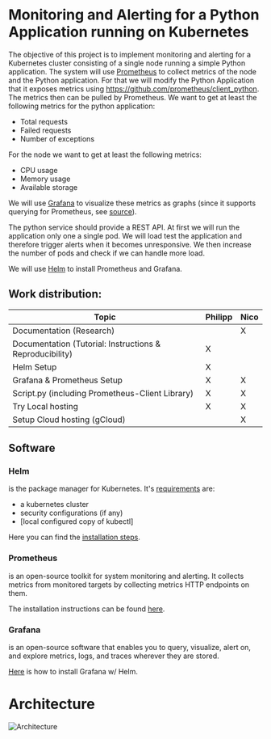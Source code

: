 # Monitoring and Alerting for a Python Application running on Kubernetes

The objective of this project is to implement monitoring and alerting for a Kubernetes cluster consisting of a single node running a simple Python application. The system will use [Prometheus](https://prometheus.io/docs/introduction/overview/) to collect metrics of the node and the Python application. For that we will modify the Python Application that it exposes metrics using https://github.com/prometheus/client_python. The metrics then can be pulled by Prometheus. We want to get at least the following metrics for the python application:
 - Total requests
 - Failed requests
 - Number of exceptions

For the node we want to get at least the following metrics:
 - CPU usage
 - Memory usage
 - Available storage

We will use [Grafana](https://grafana.com/docs/grafana/latest/introduction/) to visualize these metrics as graphs (since it supports querying for Prometheus, see [source](https://prometheus.io/docs/visualization/grafana/)).

The python service should provide a REST API. At first we will run the application only one a single pod. We will load test the application and therefore trigger alerts when it becomes unresponsive. We then increase the number of pods and check if we can handle more load.

We will use [Helm](https://helm.sh/docs/) to install Prometheus and Grafana.

## Work distribution:
| Topic        | Philipp   | Nico       |
|--------------|-----------|------------|
| Documentation (Research) |      |   X   |
| Documentation (Tutorial: Instructions & Reproducibility) |   X   |      |
| Helm Setup   |   X   |      |
| Grafana & Prometheus Setup |   X   |   X   |
| Script.py (including Prometheus-Client Library) |   X   |   X   |
| Try Local hosting |   X   |   X   |
| Setup Cloud hosting (gCloud) |     |   X   |


## Software
### Helm
is the package manager for Kubernetes. It's [requirements](https://helm.sh/docs/intro/quickstart/#prerequisites) are:
- a kubernetes cluster
- security configurations (if any)
- [local configured copy of kubectl]

Here you can find the [installation steps](https://helm.sh/docs/intro/install/).

### Prometheus
is an open-source toolkit for system monitoring and alerting. It collects metrics from monitored targets by collecting metrics HTTP endpoints on them.

The installation instructions can be found [here](https://prometheus-community.github.io/helm-charts/).



### Grafana
is an open-source software that enables you to query, visualize, alert on, and explore metrics, logs, and traces wherever they are stored.

[Here](https://grafana.com/docs/agent/latest/operator/helm-getting-started/) is how to install Grafana w/ Helm.

# Architecture
![Architecture](/Architecture.drawio.png")
